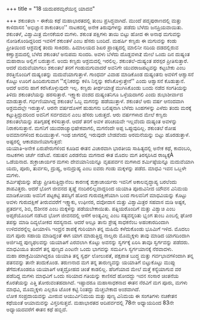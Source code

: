 +++
title = "18 ಯದುಪರಮ್ಪರೆಯಿನ್ದ ಯಾದವ"

+++
ಶಕುಂತಲಾ - ಈಕೆಯ ಕಥೆ ಮಹಾಭಾರತದಲ್ಲಿ ತುಂಬ ಪ್ರಸಿದ್ಧವಾಗಿದೆ. ಮುಂದೆ ಪದ್ಮಪುರಾಣದಲ್ಲಿ ಮತ್ತು ಕಾಳಿದಾಸನ 'ಅಭಿಜ್ಞಾನ ಶಾಕುಂತಲಂ'' ನಾಟಕದಲ್ಲಿ ಅನೇಕ ತಿರುವುಗಳನ್ನು ಪಡೆದು ಬೆಳೆದು ಜನಪ್ರಿಯವಾಯಿತು. ಶಕುಂತಳೆ, ವಿಶ್ವಾಮಿತ್ರ ಮೇನಕೆಯರ ಮಗಳು. ಶಕುಂತ ಪಕ್ಷಿಗಳು ತಾಯಿ ಬಿಟ್ಟು ಹೋದ ಈ ಅನಾಥ ಮಗುವನ್ನು ನೋಡಿಕೊಂಡಿದ್ದರಿಂದ ಇವಳಿಗೆ ಶಕುಂತಳೆ ಎಂಬ ಹೆಸರು ಬಂದಿದೆ. ಮಹರ್ಷಿ ಕಣ್ವರು ಈ ಮಗುವನ್ನು ಕಂಡು ಪ್ರೀತಿಯಿಂದ ಆಶ್ರಮಕ್ಕೆ ತಂದು ಸಾಕಿದರು. ಹಿಮಾಲಯದ ಶಿಖರ ಪ್ರಾಂತ್ಯದಲ್ಲಿ ಮಾಲಿನೀ ನದಿಯ ದಡದಲ್ಲಿರುವ ಕಣ್ವಾಶ್ರಮದಲ್ಲಿ ಬೆಳೆದ ಶಕುಂತಲೆ ಅನುಪಮ ಸುಂದರಿ. ಅವಳು ಬೆಳೆದು ದೊಡ್ಡವಳಾz ಮೇಲೆ ಒಂದು ದಿನ ದುಷ್ಯಂತ ಮಹಾರಾಜ ಅಲ್ಲಿಗೆ ಬರುತ್ತಾನೆ. ಅಂದು ಕಣ್ವರು ಆಶ್ರಮದಲ್ಲಿ ಇರಲಿಲ್ಲ. ಶಕುಂತಲೆ-ದುಷ್ಯಂತ ಪರಸ್ಪರ ಪ್ರೀತಿಸುತ್ತಾರೆ. ಆದರೆ ಮದುವೆಯಾಗಲು ಶಕುಂತಲೆ ತನಗೆ ಗಂಡುಮಗುವಾದರೆ ಅವನಿಗೇ ಯುವರಾಜಪಟ್ಟವನ್ನು ಕಟ್ಟಬೇಕು ಎಂಬ ಶರತ್ತಿನೊಂದಿಗೆ ದುಷ್ಯಂತನ್ನು ಮದುವೆಯಾಗುತ್ತಾಳೆ. ಗಾಂಧರ್ವ ವಿವಾಹ ಮಾಡಿಕೊಂಡ ದುಷ್ಯಂತನು ಅವಳಿಗೆ ಆಶ್ವಾಸನೆ ಕೊಟ್ಟು ಊರಿಗೆ ಹಿಂದಿರುಗುವಾಗ ''ಸೈನಿಕರನ್ನು ಕಳಿಸಿ ನಿನ್ನನ್ನು ಕರೆಸಿಕೊಳ್ಳುತ್ತೇನೆ'' ಎಂದು ಆಶ್ವಾಸನೆ ಕೊಡುತ್ತಾನೆ. ಆದರೆ ಅವನು ಹಾಗೆ ಕರೆಸಿಕೊಳ್ಳುವುದೇ ಇಲ್ಲ. ಕಣ್ವರು ತೀರ್ಥಯಾತ್ರೆ ಮುಗಿಸಿಕೊಂಡು ಬಂದು ನಡೆದ ಸಂಗತಿಯನ್ನು ತಿಳಿದು ಶಕುಂತಲೆಯನ್ನು ಹರಸುತ್ತಾರೆ. ಇಕ್ಷ್ವಾಕು ವಂಶದ ದುಷ್ಯಂತನಿಗೂ ಒಳ್ಳೆಯದಾಗಲಿ ಎಂದು ಶುಭಾಶೀರ್ವಾದ ಮಾಡುತ್ತಾರೆ. ಗರ್ಭಿಣಿಯಾಗಿದ್ದ ಶಕುಂತಲೆ ಒಬ್ಬ ಮಗನನ್ನು ಹಡೆಯುತ್ತಾಳೆ. ಶಕುಂತಲೆ ಆರು ವರ್ಷ ಆನಂದವಾಗಿ ಆಶ್ರಮದಲ್ಲೇ ಇರುತ್ತಾಳೆ. ಆರನೇ ವರ್ಷದೊಳಗೆ ಹುಡುಗನು ಬಲಿಷ್ಠನಾಗಿ ಬೆಳೆದು ಸಿಂಹಗಳನ್ನು ಎಳೆದು ತಂದು ಮರಕ್ಕೆ ಕಟ್ಟುತ್ತಿದ್ದುದರಿಂದ ಅವನಿಗೆ ಸರ್ವದಮನ ಎಂಬ ಹೆಸರು ಬರುತ್ತದೆ. ಆರು ವರ್ಷಗಳಾದ ಮೇಲೆ ಕಣ್ವರು ಶಕುಂತಲೆಯನ್ನು ಪತಿಗೃಹಕ್ಕೆ ಕಳಿಸುತ್ತಾರೆ. ಆದರೆ ತನಗೆ ಅವಳ ಪರಿಚಯವೇ ಇಲ್ಲವೆಂದು ದುಷ್ಯಂತ ಅವಳನ್ನು ನಿರಾಕರಿಸುತ್ತಾನೆ. ಮಗನಿಗೆ ಯುವರಾಜ್ಯಾಭಿಷೇಕವಾಗಲಿ, ಮಗನೆಂದೇ ಅಪ್ಪ ಒಪ್ಪುವುದಿಲ್ಲ. ಶಕುಂತಲೆ ರೋಷ ಅವಮಾನಗಳಿಂದ ಕುದಿಯುತ್ತಾಳೆ. ಇಂಥ ಜಾಗದಲ್ಲಿ ಇರುವುದೇ ಬೇಡವೆಂದು ಅರಮನೆಯನ್ನು ಬಿಟ್ಟು ಹೊರಡುತ್ತಾಳೆ. ಅಷ್ಟರಲ್ಲ್ಲಿ ಆಕಾಶವಾಣಿಯಾಗುತ್ತದೆ:  
ಯಯಾತಿ-ಅನೇಕ ಏರುಪೇರುಗಳಿಂದ ಕೂಡಿದ ಈತನ ವಿಚಾರವಾಗಿ ಭಾರತೀಯ ಸಾಹಿತ್ಯದಲ್ಲಿ ಅನೇಕ ಕಥೆ, ಕಾದಂಬರಿ, ನಾಟಕಗಳು ಚರ್ಚೆ ನಡೆಸಿವೆ. ನಹುಷನ ಎರಡನೆಯ ಮಗನಾದ ಈತ ಮೊದಲ ಮಗ ತಿರಸ್ಕರಿಸಿದ ರಾಜ್ಯಕ್ಕೆÀ ಒಡೆಯನಾದ. ಶುಕ್ರಾಚಾರ್ಯರ ಮಗಳು ದೇವಯಾನಿಯನ್ನೂ ವೃಷಪರ್ವನ ಮಗಳಾದ ಶರ್ಮಿಷ್ಠೆಯನ್ನೂ ಮದುವೆಯಾಗಿ ಯದು, ಪೂರು, ತುರ್ವಸು, ದ್ರುಹ್ಯ, ಅನುದ್ರುಹ್ಯ ಎಂಬ ಐವರು ಗಂಡು ಮಕ್ಕಳನ್ನು ಪಡೆದ. ಮಾಧವಿ ಇವನ ಒಬ್ಬಳೇ ಮಗಳು.  
ಶರ್ಮಿಷ್ಠೆಯನ್ನು ಹೆಚ್ಚು ಪ್ರೀತಿಸುತ್ತಿದ್ದಾನೆಂಬ ಕಾರಣಕ್ಕೆ ಶುಕ್ರಾಚಾರ್ಯರು ಇವನಿಗೆ ಅಕಾಲವೃದ್ಧಾಪ್ಯ ಬರಲೆಂದು ಶಾಪವಿತ್ತರು. ಆದರೆ ಭೋಗ ಜೀವನದ ತೃಷ್ಣೆ ನಂದಿರಲಿಲ್ಲವಾದ್ದರಿಂದ ಯಯಾತಿ ಪೂರುವಿನೀದ ಯೌವನ ವಿನಿಮಯ ಮಾಡಿಕೋಂಡು ಅವನಿಗೆ ಪಟ್ಟಕಟ್ಟಿ ತಪಸ್ಸಿಗೆ ಹೋದ ಗುರುದಕ್ಷಿಣೆಯಾಗಿ ಬಂದ ಗಾಲವನಿಗೆ ಮಾಧವಿಯನ್ನು ಕೊಟ್ಟು ಅವಳು ಗುರುದಕ್ಷಿಣೆ ತೀರುವವರೆಗೆ ಇಕ್ಷ್ವಾಕು, ಉಫೀನರ, ದವೋದಾಸ ಮತ್ತು ವಿಶ್ವಾಮಿತ್ರರ ಸಹವಾಸ ಮಡಿ ಅಷ್ಟಕ, ಪ್ರತರ್ದನ, ಶಿಬಿ, ಔಶೀನರ ಎಂಬ ಮಕ್ಕಳನ್ನು ಪಡೆಯಬೇಕಾಯಿತು. ಪತ್ನಿಯರೊಂದಿಗೆ ಮತ್ತು ವಿಶ್ವಾಚಿ ಎಂಬ ಅಪ್ಸರೆಯೊಂದಿಗೆ ನಡೆಸಿದ ಭೋಗ ಜೀವನದಲ್ಲಿ ಆಸೆಗೆ ಅಂತ್ಯವಿಲ್ಲ ಎಂಬ ಸತ್ಯವನ್ನರಿತು ಭೃಂಗ ತುಂಬ ಎಂಬಲ್ಲಿ ಘೋರ ತಪಸ್ಸು ಮಾಡಿ ದಿವ್ಯಲೋಕದ ಸದಸ್ಯನಾದ. ಆದರೆ ಅಲ್ಲೂ ತಾನು ಶ್ರೇಷ್ಠ ಸಾಧಕನೆಂಬ ಅಹಂಕಾರದಿಂದಾಗಿ ಉಳಿದವರನ್ನೆಲ್ಲ ಹೀಯಾಳಿಸಿ ಇಂದ್ರನ ಶಾಪಕ್ಕೆ ಗುರಿಯಾಗಿ ತನ್ನ ಮಹಿಮೆ ಕಳೆದುಕೊಂಡು ಭೂಮಿಗೆ ಇಳಿದ. ಮೊದಲು ಮಗ ಪೂರು ಸಹಾಯ ಮಾಡಿದ್ದಂತೆ ಈಗ ಯಾಗ ಮಾಡುತ್ತಿದ್ದ ನಾಲ್ವರು ಮೊಮ್ಮಕ್ಕಳು ತಾವು ಮಾಡಿದ ಯಾಗದಿಂದಾಗಿ ಅರ್ಜಿಸಿದ್ದ ಪುಣ್ಯಫಲವನ್ನು ಯಯಾತಿಗೆ ಎರವಲಾಗಿ ಕೊಟ್ಟು ಅವನನ್ನು ಸ್ವರ್ಗಕ್ಕೆ ಏರಿಸಿ ತಾವೂ ಸ್ವರ್ಗವನ್ನು ಪಡೆದರು. ಮಾಧವಿಯೂ ತಂದೆಗೆ ತನ್ನ ಪುಣ್ಯದ ಎಂಟನೇ ಒಂದು ಭಾಗವನ್ನು ಸಮರ್ಪಿಸಿ ಸ್ವರ್ಗಯಾನಕ್ಕೆ ನೆರವಾದಳು.  
ಮಹಾ ಪರಾಕ್ರಮಿಯಾಗಿದ್ದರೂ ಯಯಾತಿ ತನ್ನ ಸ್ವರ್ಥ ಲೋಲುಪತೆ, ಪಕ್ಷಪಾತ ಬುದ್ಧ ಮತ್ತು ಗರ್ವಭಾವಗಳಿಂದಾಗಿ ತನ್ನ ಪತನವನ್ನು ತಾನೇ ತಂದುಕೊಂಡ. ತರುಣನಾದ ಮಗ ತನ್ನ ತಾರುಣ್ಯವನ್ನು ಯಯಾತಿಗೆ ಬಿಟ್ಟುಕೊಟ್ಟು ಮುಪ್ಪು ತೆಗೆದುಕೊಂಡರೂ ಯಯಾತಿಗೆ ಆತ್ಮದ್ರೋಹದ ಚಿಂತೆ ಕಾಡಲಿಲ್ಲ. ಹೆರಿಗೆಯಾದ ಮೇಲೆ ಮತ್ತೆ ಕನ್ಯೆಯಾಗುವ ವರ ಪಡೆದಿದ್ದ ಮಗಳು ಮಾಧವಿಗೆ ಒಂದು ಸರಿಯಾದ ಗತಿಯನ್ನು ಕಾಣಿಸದೆ ಹೋದದ್ದು ಇವನ ಸಂಸಾರ ಚಿಂತನೆಯ ಕೊರತೆಯನ್ನು ಎತ್ತಿ ತೋರುವಂತಹದಾಗಿದೆ. ಇಷ್ಟಾದರೂ ಮಹಾಸಾಧಕನಾದ ಈತನ ನೆರವಿಗೆ ಮಗ ಪೂರು, ಮಗಳು ಮಾಧವಿ, ಮೊಮ್ಮಕ್ಕಳು ಎಲ್ಲರೂ ಟೊಂಕ ಕಟ್ಟಿ ನಿಂತದ್ದು ಮೆಚ್ಚಬೇಕಾದ ಅಂಶವಾಗಿದೆ.  
ಲೋಕ ಸಂಪ್ರದಾಯವನ್ನು ಮೀರುವ ಆಯುರ್ವಿನಿಮಯ ಮತ್ತು ಪುಣ್ಯ ವಿನಿಮಯ ಈ ಸಂಗತಿಗಳು ನಚಿಕೇತನ ಕಥೆಯಂತೆ ಆಯಾಮವನ್ನು ವಿಸ್ತರಿಸುತ್ತವೆ. ಮಹಾಭಾರತದ ಆದಿಪರ್ವದಲ್ಲಿ 78ನೇ ಅಧ್ಯಾಯದಿಂದ 83ನೇ ಅಧ್ಯಾಯದವರೆಗೆ ಈತನ ಕಥೆ ಹಬ್ಬಿದೆ.